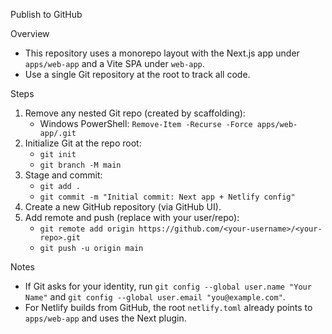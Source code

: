 Publish to GitHub

Overview
- This repository uses a monorepo layout with the Next.js app under `apps/web-app` and a Vite SPA under `web-app`.
- Use a single Git repository at the root to track all code.

Steps
1) Remove any nested Git repo (created by scaffolding):
   - Windows PowerShell: `Remove-Item -Recurse -Force apps/web-app/.git`
2) Initialize Git at the repo root:
   - `git init`
   - `git branch -M main`
3) Stage and commit:
   - `git add .`
   - `git commit -m "Initial commit: Next app + Netlify config"`
4) Create a new GitHub repository (via GitHub UI).
5) Add remote and push (replace with your user/repo):
   - `git remote add origin https://github.com/<your-username>/<your-repo>.git`
   - `git push -u origin main`

Notes
- If Git asks for your identity, run `git config --global user.name "Your Name"` and `git config --global user.email "you@example.com"`.
- For Netlify builds from GitHub, the root `netlify.toml` already points to `apps/web-app` and uses the Next plugin.